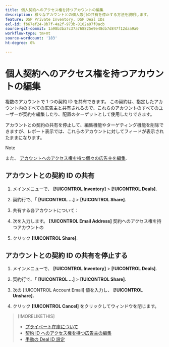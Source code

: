 ```yaml
---
title: 個人契約へのアクセス権を持つアカウントの編集
description: 様々なアカウントとの個人取引の共有を停止する方法を説明します。
feature: DSP Private Inventory, DSP Deal IDs
exl-id: fb67ef24-8b7f-4a2f-973b-8102a97f0acb
source-git-commit: 1a98b3ba7c37a768825e9e48db7d847f12daa9a0
workflow-type: tm+mt
source-wordcount: '183'
ht-degree: 0%

---
```


# 個人契約へのアクセス権を持つアカウントの編集

複数のアカウントで 1 つの契約 ID を共有できます。 この契約は、指定したアカウント内のすべての広告主と共有されるので、これらのアカウントのすべてのユーザーが契約を編集したり、配置のターゲットとして使用したりできます。

アカウントとの契約の共有を停止して、編集機能やターゲティング機能を削除できますが、レポート表示では、これらのアカウントに対してフィードが表示されたままになります。

>[!NOTE]
>
> また、 [アカウントへのアクセス権を持つ個々の広告主を編集](deal-id-edit-advertisers.md).

## アカウントとの契約 ID の共有

1. メインメニューで、 **[!UICONTROL Inventory]** > **[!UICONTROL Deals]**.

1. 契約行で、「 **[!UICONTROL ...]** > **[!UICONTROL Share]**.

1. 共有する各アカウントについて：

1. 次を入力します。 **[!UICONTROL Email Address]** 契約へのアクセス権を持つアカウントの

1. クリック **[!UICONTROL Share]**.

## アカウントとの契約 ID の共有を停止する

1. メインメニューで、 **[!UICONTROL Inventory]** > **[!UICONTROL Deals]**.

1. 契約行で、「 **[!UICONTROL ...]** > **[!UICONTROL Share]**.

1. 次の [!UICONTROL Account Email] 値を入力し、 **[!UICONTROL Unshare].**

1. クリック **[!UICONTROL Cancel]** をクリックしてウィンドウを閉じます。

>[!MORELIKETHIS]
>
>* [プライベート在庫について](private-inventory-about.md)
>* [契約 ID へのアクセス権を持つ広告主の編集](/help/dsp/inventory/deal-id-edit-advertisers.md)
>* [手動の Deal ID 設定](deal-id-settings.md)

